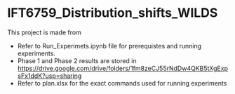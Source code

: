 # IFT6759_Distribution_shifts_WILDS
 This project is made from 
 * Refer to Run_Experimets.ipynb file for prerequistes and running experiments.
 * Phase 1 and Phase 2 results are stored in https://drive.google.com/drive/folders/1fm8zeCJ55rNdDw4QKB5tXgExpsFx1ddK?usp=sharing 
 * Refer to plan.xlsx for the exact commands used for running experiments

